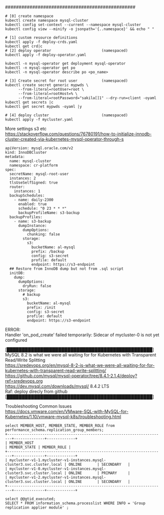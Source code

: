 ################################################
```
# [0] create namespace
kubectl create namespace mysql-cluster
kubectl config set-context --current --namespace mysql-cluster
kubectl config view --minify -o jsonpath='{..namespace}' && echo " "

# [1] custom resource definitions
kubectl apply -f deploy-crds.yaml
kubectl get crd|c
# [2] deploy operator						(namespaced)
kubectl apply -f deploy-operator.yaml

kubectl -n mysql-operator get deployment mysql-operator
kubectl -n mysql-operator get po
kubectl -n mysql-operator describe po <po_name>

# [3] Create secret for root user			(namespaced)
kubectl create secret generic mypwds \
      --from-literal=rootUser=root \
      --from-literal=rootHost=% \
      --from-literal=rootPassword="sakila[]1" --dry-run=client -oyaml
kubectl get secrets |c
kubectl get secret mypwds -oyaml |y

# [4] deploy cluster                        (namespaced)
kubectl apply -f mycluster.yaml
```

More settings s3 etc <br>
https://stackoverflow.com/questions/76780191/how-to-initialize-innodb-cluster-created-via-kubernetes-mysql-operator-through-s
```
apiVersion: mysql.oracle.com/v2
kind: InnoDBCluster
metadata:
  name: mysql-cluster
  namespace: cr-platform
spec:
  secretName: mysql-root-user
  instances: 2
  tlsUseSelfSigned: true
  router:
    instances: 1
  backupSchedules:
    - name: daily-2300
      enabled: true
      schedule: "0 23 * * *"
      backupProfileName: s3-backup
  backupProfiles:
    - name: s3-backup
      dumpInstance:
        dumpOptions:
          chunking: false
        storage:
          s3:
            bucketName: al-mysql
            prefix: /backup
            config: s3-secret
            profile: default
            endpoint: https://s3-endpoint
  ## Restore from InnoDB dump but not from .sql script
  initDB:
    dump:
      dumpOptions:
        dryRun: false
      storage:
        # backup
        s3:
          bucketName: al-mysql
          prefix: /init
          config: s3-secret
          profile: default
          endpoint: https://s3-endpoint
```

ERROR: <br>
Handler 'on_pod_create' failed temporarily: Sidecar of mycluster-0 is not yet configured

[████████████████████████████████████████████████]
MySQL 8.2 is what we were all waiting for for Kubernetes with Transparent Read/Write Splitting <br>
https://sredevops.org/en/mysql-8-2-is-what-we-were-all-waiting-for-for-kubernetes-with-transparent-read-write-splitting/  <br>
https://github.com/mysql/mysql-operator/tree/8.4.1-2.1.4/deploy?ref=sredevops.org  <br>
https://dev.mysql.com/downloads/mysql/     8.4.2 LTS  <br>
Raf: deploy direcly from github <br>
[████████████████████████████████████████████████]

Troubleshooting Common Issues <br>
https://docs.vmware.com/en/VMware-SQL-with-MySQL-for-Kubernetes/1.10/vmware-mysql-k8s/troubleshooting.html
```
select MEMBER_HOST, MEMBER_STATE, MEMBER_ROLE from performance_schema.replication_group_members;
+------------------------------------------------------------------------+--------------+-------------+
| MEMBER_HOST                                                            | MEMBER_STATE | MEMBER_ROLE |
+------------------------------------------------------------------------+--------------+-------------+
| mycluster-v1-1.mycluster-v1-instances.mysql-cluster3.svc.cluster.local | ONLINE       | SECONDARY   |
| mycluster-v1-0.mycluster-v1-instances.mysql-cluster3.svc.cluster.local | ONLINE       | PRIMARY     |
| mycluster-v1-2.mycluster-v1-instances.mysql-cluster3.svc.cluster.local | ONLINE       | SECONDARY   |
+------------------------------------------------------------------------+--------------+-------------+

select @@gtid_executed;
SELECT * FROM information_schema.processlist WHERE INFO = 'Group replication applier module' ;
```
